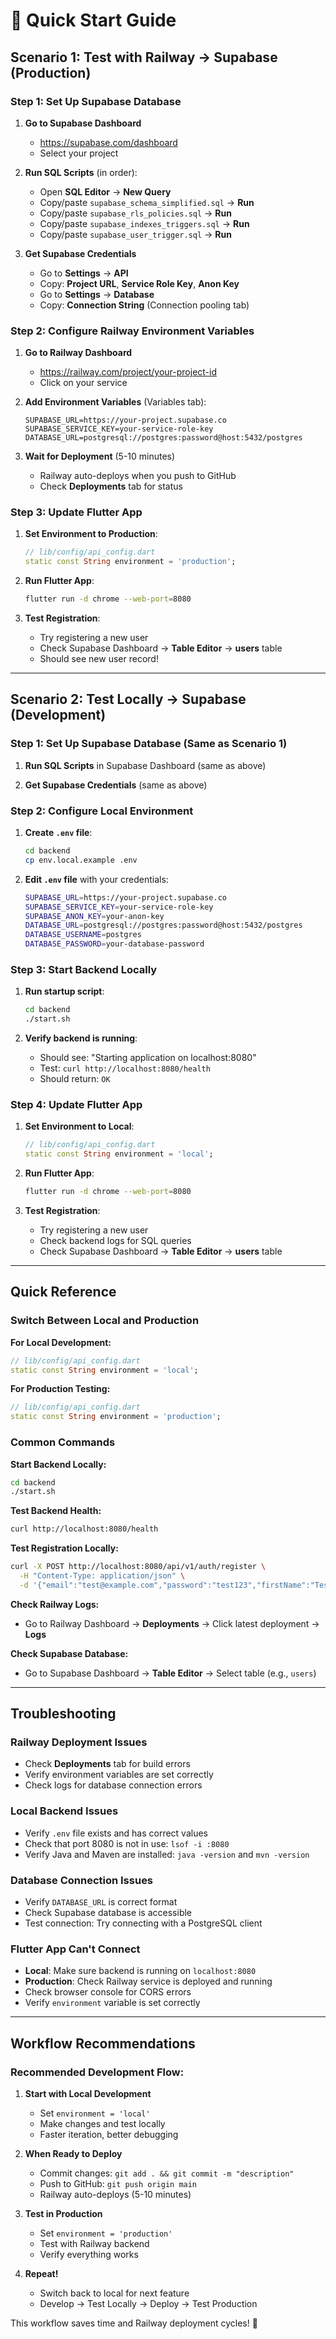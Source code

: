 # 🚀 Quick Start Guide

## Scenario 1: Test with Railway → Supabase (Production)

### Step 1: Set Up Supabase Database

1. **Go to Supabase Dashboard**
   - https://supabase.com/dashboard
   - Select your project

2. **Run SQL Scripts** (in order):
   - Open **SQL Editor** → **New Query**
   - Copy/paste `supabase_schema_simplified.sql` → **Run**
   - Copy/paste `supabase_rls_policies.sql` → **Run**
   - Copy/paste `supabase_indexes_triggers.sql` → **Run**
   - Copy/paste `supabase_user_trigger.sql` → **Run**

3. **Get Supabase Credentials**
   - Go to **Settings** → **API**
   - Copy: **Project URL**, **Service Role Key**, **Anon Key**
   - Go to **Settings** → **Database**
   - Copy: **Connection String** (Connection pooling tab)

### Step 2: Configure Railway Environment Variables

1. **Go to Railway Dashboard**
   - https://railway.com/project/your-project-id
   - Click on your service

2. **Add Environment Variables** (Variables tab):
   ```
   SUPABASE_URL=https://your-project.supabase.co
   SUPABASE_SERVICE_KEY=your-service-role-key
   DATABASE_URL=postgresql://postgres:password@host:5432/postgres
   ```

3. **Wait for Deployment** (5-10 minutes)
   - Railway auto-deploys when you push to GitHub
   - Check **Deployments** tab for status

### Step 3: Update Flutter App

1. **Set Environment to Production**:
   ```dart
   // lib/config/api_config.dart
   static const String environment = 'production';
   ```

2. **Run Flutter App**:
   ```bash
   flutter run -d chrome --web-port=8080
   ```

3. **Test Registration**:
   - Try registering a new user
   - Check Supabase Dashboard → **Table Editor** → **users** table
   - Should see new user record!

---

## Scenario 2: Test Locally → Supabase (Development)

### Step 1: Set Up Supabase Database (Same as Scenario 1)

1. **Run SQL Scripts** in Supabase Dashboard (same as above)

2. **Get Supabase Credentials** (same as above)

### Step 2: Configure Local Environment

1. **Create `.env` file**:
   ```bash
   cd backend
   cp env.local.example .env
   ```

2. **Edit `.env` file** with your credentials:
   ```bash
   SUPABASE_URL=https://your-project.supabase.co
   SUPABASE_SERVICE_KEY=your-service-role-key
   SUPABASE_ANON_KEY=your-anon-key
   DATABASE_URL=postgresql://postgres:password@host:5432/postgres
   DATABASE_USERNAME=postgres
   DATABASE_PASSWORD=your-database-password
   ```

### Step 3: Start Backend Locally

1. **Run startup script**:
   ```bash
   cd backend
   ./start.sh
   ```

2. **Verify backend is running**:
   - Should see: "Starting application on localhost:8080"
   - Test: `curl http://localhost:8080/health`
   - Should return: `OK`

### Step 4: Update Flutter App

1. **Set Environment to Local**:
   ```dart
   // lib/config/api_config.dart
   static const String environment = 'local';
   ```

2. **Run Flutter App**:
   ```bash
   flutter run -d chrome --web-port=8080
   ```

3. **Test Registration**:
   - Try registering a new user
   - Check backend logs for SQL queries
   - Check Supabase Dashboard → **Table Editor** → **users** table

---

## Quick Reference

### Switch Between Local and Production

**For Local Development:**
```dart
// lib/config/api_config.dart
static const String environment = 'local';
```

**For Production Testing:**
```dart
// lib/config/api_config.dart
static const String environment = 'production';
```

### Common Commands

**Start Backend Locally:**
```bash
cd backend
./start.sh
```

**Test Backend Health:**
```bash
curl http://localhost:8080/health
```

**Test Registration Locally:**
```bash
curl -X POST http://localhost:8080/api/v1/auth/register \
  -H "Content-Type: application/json" \
  -d '{"email":"test@example.com","password":"test123","firstName":"Test","lastName":"User","role":"parent","phone":"1234567890"}'
```

**Check Railway Logs:**
- Go to Railway Dashboard → **Deployments** → Click latest deployment → **Logs**

**Check Supabase Database:**
- Go to Supabase Dashboard → **Table Editor** → Select table (e.g., `users`)

---

## Troubleshooting

### Railway Deployment Issues
- Check **Deployments** tab for build errors
- Verify environment variables are set correctly
- Check logs for database connection errors

### Local Backend Issues
- Verify `.env` file exists and has correct values
- Check that port 8080 is not in use: `lsof -i :8080`
- Verify Java and Maven are installed: `java -version` and `mvn -version`

### Database Connection Issues
- Verify `DATABASE_URL` is correct format
- Check Supabase database is accessible
- Test connection: Try connecting with a PostgreSQL client

### Flutter App Can't Connect
- **Local**: Make sure backend is running on `localhost:8080`
- **Production**: Check Railway service is deployed and running
- Check browser console for CORS errors
- Verify `environment` variable is set correctly

---

## Workflow Recommendations

### Recommended Development Flow:

1. **Start with Local Development**
   - Set `environment = 'local'`
   - Make changes and test locally
   - Faster iteration, better debugging

2. **When Ready to Deploy**
   - Commit changes: `git add . && git commit -m "description"`
   - Push to GitHub: `git push origin main`
   - Railway auto-deploys (5-10 minutes)

3. **Test in Production**
   - Set `environment = 'production'`
   - Test with Railway backend
   - Verify everything works

4. **Repeat!**
   - Switch back to local for next feature
   - Develop → Test Locally → Deploy → Test Production

This workflow saves time and Railway deployment cycles! 🚀

